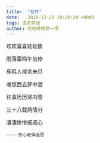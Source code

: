 ```yaml
---
title:  "悲怀"
date:   2020-12-28 20:20:20 +0800
tags: 语灵梦话
author: 哈哈唏唏梦一场
---
```


欢欢喜喜姑姑情

雨落雷鸣午前停

车鸣人摔言未尽

魂惊西去梦中泪

往事历历贤内管

三十八载两情分

凄凄惨惨戚戚心

<small>------负心老伴追思</small>